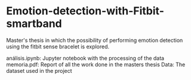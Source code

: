 # Emotion-detection-with-Fitbit-smartband
Master's thesis in which the possibility of performing emotion detection using the fitbit sense bracelet is explored.

análisis.ipynb: Jupyter notebook with the processing of the data
memoria.pdf: Report of all the work done in the masters thesis
Data: The dataset used in the project
